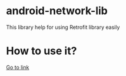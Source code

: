 # android-network-lib
This library help for using Retrofit library easily

# How to use it?
[Go to link](https://gist.github.com/soulduse/b832152e42b893581f7736f4524f3dcd#file-network-kt)
